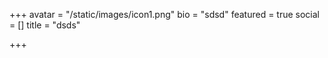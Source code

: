 +++
avatar = "/static/images/icon1.png"
bio = "sdsd"
featured = true
social = []
title = "dsds"

+++
